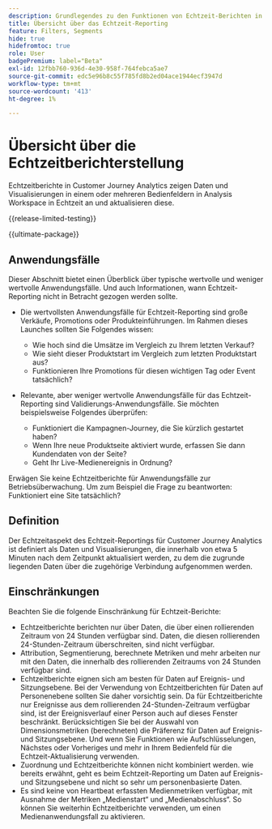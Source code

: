 ```yaml
---
description: Grundlegendes zu den Funktionen von Echtzeit-Berichten in Customer Journey Analytics
title: Übersicht über das Echtzeit-Reporting
feature: Filters, Segments
hide: true
hidefromtoc: true
role: User
badgePremium: label="Beta"
exl-id: 12fbb760-936d-4e30-958f-764febca5ae7
source-git-commit: edc5e96b8c55f785fd8b2ed04ace1944ecf3947d
workflow-type: tm+mt
source-wordcount: '413'
ht-degree: 1%

---
```


# Übersicht über die Echtzeitberichterstellung

Echtzeitberichte in Customer Journey Analytics zeigen Daten und Visualisierungen in einem oder mehreren Bedienfeldern in Analysis Workspace in Echtzeit an und aktualisieren diese.

{{release-limited-testing}}

{{ultimate-package}}

## Anwendungsfälle

Dieser Abschnitt bietet einen Überblick über typische wertvolle und weniger wertvolle Anwendungsfälle. Und auch Informationen, wann Echtzeit-Reporting nicht in Betracht gezogen werden sollte.

* Die wertvollsten Anwendungsfälle für Echtzeit-Reporting sind große Verkäufe, Promotions oder Produkteinführungen.
Im Rahmen dieses Launches sollten Sie Folgendes wissen:

   * Wie hoch sind die Umsätze im Vergleich zu Ihrem letzten Verkauf?
   * Wie sieht dieser Produktstart im Vergleich zum letzten Produktstart aus?
   * Funktionieren Ihre Promotions für diesen wichtigen Tag oder Event tatsächlich?

* Relevante, aber weniger wertvolle Anwendungsfälle für das Echtzeit-Reporting sind Validierungs-Anwendungsfälle.
Sie möchten beispielsweise Folgendes überprüfen:

   * Funktioniert die Kampagnen-Journey, die Sie kürzlich gestartet haben?
   * Wenn Ihre neue Produktseite aktiviert wurde, erfassen Sie dann Kundendaten von der Seite?
   * Geht Ihr Live-Medienereignis in Ordnung?

Erwägen Sie keine Echtzeitberichte für Anwendungsfälle zur Betriebsüberwachung. Um zum Beispiel die Frage zu beantworten: Funktioniert eine Site tatsächlich?


## Definition

Der Echtzeitaspekt des Echtzeit-Reportings für Customer Journey Analytics ist definiert als Daten und Visualisierungen, die innerhalb von etwa 5 Minuten nach dem Zeitpunkt aktualisiert werden, zu dem die zugrunde liegenden Daten über die zugehörige Verbindung aufgenommen werden.

## Einschränkungen

Beachten Sie die folgende Einschränkung für Echtzeit-Berichte:

* Echtzeitberichte berichten nur über Daten, die über einen rollierenden Zeitraum von 24 Stunden verfügbar sind. Daten, die diesen rollierenden 24-Stunden-Zeitraum überschreiten, sind nicht verfügbar.
* Attribution, Segmentierung, berechnete Metriken und mehr arbeiten nur mit den Daten, die innerhalb des rollierenden Zeitraums von 24 Stunden verfügbar sind.
* Echtzeitberichte eignen sich am besten für Daten auf Ereignis- und Sitzungsebene. Bei der Verwendung von Echtzeitberichten für Daten auf Personenebene sollten Sie daher vorsichtig sein. <!--Need to explain this a bit better --> Da für Echtzeitberichte nur Ereignisse aus dem rollierenden 24-Stunden-Zeitraum verfügbar sind, ist der Ereignisverlauf einer Person auch auf dieses Fenster beschränkt. Berücksichtigen Sie bei der Auswahl von Dimensionsmetriken (berechneten) die Präferenz für Daten auf Ereignis- und Sitzungsebene. Und wenn Sie Funktionen wie Aufschlüsselungen, Nächstes oder Vorheriges und mehr in Ihrem Bedienfeld für die Echtzeit-Aktualisierung verwenden.
* Zuordnung und Echtzeitberichte können nicht kombiniert werden. <!-- Do we need to explain this in more detail, why? --> wie bereits erwähnt, geht es beim Echtzeit-Reporting um Daten auf Ereignis- und Sitzungsebene und nicht so sehr um personenbasierte Daten.
* Es sind keine von Heartbeat erfassten Medienmetriken verfügbar, mit Ausnahme der Metriken „Medienstart“ und „Medienabschluss“. So können Sie weiterhin Echtzeitberichte verwenden, um einen Medienanwendungsfall zu aktivieren.
